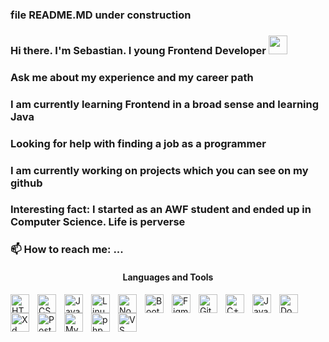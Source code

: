 ### file README.MD under construction
### <p>Hi there. I'm Sebastian. I young Frontend Developer <img width="30px" src="M256.005,0C114.611,0,0,114.611,0,255.996C0,397.39,114.611,512,256.005,512 C397.39,512,512,397.39,512,255.996C512,114.611,397.39,0,256.005,0z M187.066,203.112c0,0.366-0.157,0.689-0.436,0.916 l-72.053,53.582l72.053,53.608c0.279,0.192,0.436,0.541,0.436,0.89v33.07c0,0.41-0.201,0.776-0.532,0.968 c-0.148,0.079-0.296,0.13-0.471,0.13c-0.192,0-0.392-0.07-0.558-0.2L81.734,268.894c-0.27-0.201-0.445-0.541-0.445-0.898v-20.765 c0-0.366,0.174-0.706,0.445-0.907l103.771-77.18c0.166-0.131,0.366-0.192,0.558-0.192c0.174,0,0.323,0.044,0.471,0.13 c0.332,0.183,0.532,0.55,0.532,0.968V203.112z M238.519,360.404c-0.148,0.445-0.514,0.741-0.951,0.741h-29.006 c-0.331,0-0.628-0.175-0.82-0.472c-0.183-0.278-0.236-0.645-0.131-0.976l65.87-208.118c0.131-0.437,0.514-0.724,0.942-0.724h29.014 c0.314,0,0.628,0.166,0.811,0.454c0.183,0.288,0.236,0.654,0.131,0.994L238.519,360.404z M430.694,267.996 c0,0.357-0.156,0.698-0.436,0.898l-103.771,77.181c-0.166,0.13-0.357,0.2-0.558,0.2c-0.166,0-0.322-0.052-0.471-0.13 c-0.331-0.192-0.532-0.558-0.532-0.968v-33.062c0-0.357,0.157-0.706,0.436-0.898l72.053-53.608l-72.053-53.582 c-0.278-0.209-0.436-0.54-0.436-0.906V170.05c0-0.418,0.201-0.785,0.532-0.968c0.148-0.086,0.305-0.13,0.471-0.13 c0.201,0,0.392,0.061,0.558,0.192l103.771,77.18c0.28,0.201,0.436,0.541,0.436,0.907V267.996z" /></p>

### <p>Ask me about my experience and my career path <img src="" /><br></p>
### <p>I am currently learning Frontend in a broad sense and learning Java <img src="" /><br></p>
### <p>Looking for help with finding a job as a programmer <img src="" /><br></p>
### <p>I am currently working on projects which you can see on my github <img src="" /><br></p>
### <p>Interesting fact: I started as an AWF student and ended up in Computer Science. Life is perverse</p>
### <p>📫 How to reach me: ...</p>

#### <p align="center">Languages and Tools</p>

<img align="left" alt="HTML" width="30px" style="padding-right:10px;" src="https://cdn.jsdelivr.net/gh/devicons/devicon/icons/html5/html5-plain.svg" />
<img align="left" alt="CSS" width="30px" style="padding-right:10px;" src="https://cdn.jsdelivr.net/gh/devicons/devicon/icons/css3/css3-plain.svg" />
<img align="left" alt="JavaScript" width="30px" style="padding-right:10px;" src="https://cdn.jsdelivr.net/gh/devicons/devicon/icons/javascript/javascript-plain.svg" />
<img align="left" alt="Linux" width="30px" style="padding-right:10px;" src="https://cdn.jsdelivr.net/gh/devicons/devicon/icons/linux/linux-original.svg" />
<img align="left" alt="Node" width="30px" style="padding-right:10px;" src="https://cdn.jsdelivr.net/gh/devicons/devicon/icons/nodejs/nodejs-original-wordmark.svg" />
<img align="left" alt="Bootstrap" width="30px" style="padding-right:10px;" src="https://cdn.jsdelivr.net/gh/devicons/devicon/icons/bootstrap/bootstrap-original.svg"/>
<img align="left" alt="Figma" width="30px" style="padding-right:10px;" src="https://cdn.jsdelivr.net/gh/devicons/devicon/icons/figma/figma-original.svg"/>
<img align="left" alt="Git" width="30px" style="padding-right:10px;" src="https://cdn.jsdelivr.net/gh/devicons/devicon/icons/git/git-original.svg" />
<img align="left" alt="C++" width="30px" style="padding-right:10px;" src="https://cdn.jsdelivr.net/gh/devicons/devicon/icons/cplusplus/cplusplus-line.svg" />
<img align="left" alt="Java" width="30px" style="padding-right:10px;" src="https://cdn.jsdelivr.net/gh/devicons/devicon/icons/java/java-original.svg"/>
<img align="left" alt="Docker" width="30px" style="padding-right:10px;" src="https://cdn.jsdelivr.net/gh/devicons/devicon/icons/docker/docker-original-wordmark.svg"/>
<img align="left" alt="Xd" width="30px" style="padding-right:10px;" src="https://cdn.jsdelivr.net/gh/devicons/devicon/icons/xd/xd-plain.svg"/>
<img align="left" alt="PostgreSQL" width="30px" style="padding-right:10px;" src="https://cdn.jsdelivr.net/gh/devicons/devicon/icons/postgresql/postgresql-original-wordmark.svg" />
<img align="left" alt="MySQL" width="30px" style="padding-right:10px;" src="https://cdn.jsdelivr.net/gh/devicons/devicon/icons/mysql/mysql-original-wordmark.svg"/>
<img align="left" alt="php" width="30px" style="padding-right:10px;" src="https://cdn.jsdelivr.net/gh/devicons/devicon/icons/php/php-original.svg"/>
<img align="left" alt="VS code" width="30px" style="padding-right:10px;" src="https://cdn.jsdelivr.net/gh/devicons/devicon/icons/vscode/vscode-original-wordmark.svg"/>
<br />

